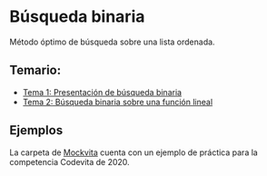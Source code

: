 # Búsqueda binaria
Método óptimo de búsqueda sobre una lista ordenada. 

## Temario: 
* [Tema 1: Presentación de búsqueda binaria](./BinarySearch.ipynb)
* [Tema 2: Búsqueda binaria sobre una función lineal](./Minimizando_una_funcion.ipynb)

## Ejemplos
La carpeta de [Mockvita](./Mockvita/Readme.md) cuenta con un ejemplo de práctica para la competencia Codevita de 2020.